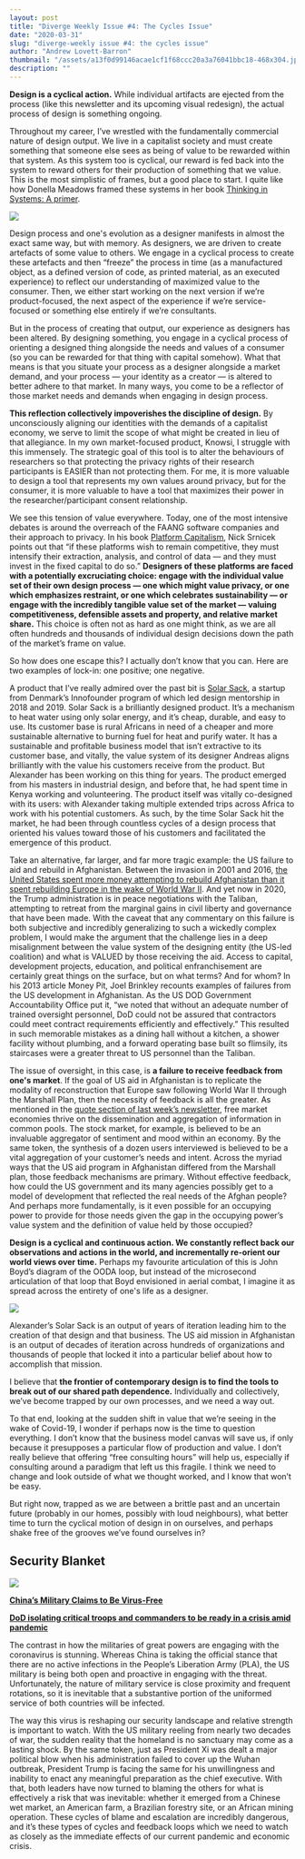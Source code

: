 ```yaml
---
layout: post
title: "Diverge Weekly Issue #4: The Cycles Issue"
date: "2020-03-31"
slug: "diverge-weekly issue #4: the cycles issue"
author: "Andrew Lovett-Barron"
thumbnail: "/assets/a13f0d99146acae1cf1f68ccc20a3a76041bbc18-468x304.jpg"
description: ""
---
```


**Design is a cyclical action.** While individual artifacts are ejected from the process (like this newsletter and its upcoming visual redesign), the actual process of design is something ongoing.

Throughout my career, I’ve wrestled with the fundamentally commercial nature of design output. We live in a capitalist society and must create something that someone else sees as being of value to be rewarded within that system. As this system too is cyclical, our reward is fed back into the system to reward others for their production of something that we value. This is the most simplistic of frames, but a good place to start. I quite like how Donella Meadows framed these systems in her book [Thinking in Systems: A primer](https://amzn.to/2UodGbs).

![](/assets/2120b125baf2e65bab37a1b50802354c3bcad103-1180x1224.png)

Design process and one's evolution as a designer manifests in almost the exact same way, but with memory. As designers, we are driven to create artefacts of some value to others. We engage in a cyclical process to create these artefacts and then “freeze” the process in time (as a manufactured object, as a defined version of code, as printed material, as an executed experience) to reflect our understanding of maximized value to the consumer. Then, we either start working on the next version if we’re product-focused, the next aspect of the experience if we’re service-focused or something else entirely if we’re consultants.

But in the process of creating that output, our experience as designers has been altered. By designing something, you engage in a cyclical process of orienting a designed thing alongside the needs and values of a consumer (so you can be rewarded for that thing with capital somehow). What that means is that you situate your process as a designer alongside a market demand, and your process — your identity as a creator — is altered to better adhere to that market. In many ways, you come to be a reflector of those market needs and demands when engaging in design process.

**This reflection collectively impoverishes the discipline of design.** By unconsciously aligning our identities with the demands of a capitalist economy, we serve to limit the scope of what might be created in lieu of that allegiance. In my own market-focused product, Knowsi, I struggle with this immensely. The strategic goal of this tool is to alter the behaviours of researchers so that protecting the privacy rights of their research participants is EASIER than not protecting them. For me, it is more valuable to design a tool that represents my own values around privacy, but for the consumer, it is more valuable to have a tool that maximizes their power in the researcher/participant consent relationship.

We see this tension of value everywhere. Today, one of the most intensive debates is around the overreach of the FAANG software companies and their approach to privacy. In his book [Platform Capitalism](https://amzn.to/2wJ0Hbi), Nick Srnicek points out that “if these platforms wish to remain competitive, they must intensify their extraction, analysis, and control of data — and they must invest in the fixed capital to do so.” **Designers of these platforms are faced with a potentially excruciating choice: engage with the individual value set of their own design process — one which might value privacy, or one which emphasizes restraint, or one which celebrates sustainability — or engage with the incredibly tangible value set of the market — valuing competitiveness, defensible assets and property, and relative market share.** This choice is often not as hard as one might think, as we are all often hundreds and thousands of individual design decisions down the path of the market’s frame on value.

So how does one escape this? I actually don’t know that you can. Here are two examples of lock-in: one positive; one negative.

A product that I’ve really admired over the past bit is [Solar Sack](https://solarsack.com/), a startup from Denmark’s Innofounder program of which led design mentorship in 2018 and 2019. Solar Sack is a brilliantly designed product. It’s a mechanism to heat water using only solar energy, and it’s cheap, durable, and easy to use. Its customer base is rural Africans in need of a cheaper and more sustainable alternative to burning fuel for heat and purify water. It has a sustainable and profitable business model that isn’t extractive to its customer base, and vitally, the value system of its designer Andreas aligns brilliantly with the value his customers receive from the product. But Alexander has been working on this thing for years. The product emerged from his masters in industrial design, and before that, he had spent time in Kenya working and volunteering. The product itself was vitally co-designed with its users: with Alexander taking multiple extended trips across Africa to work with his potential customers. As such, by the time Solar Sack hit the market, he had been through countless cycles of a design process that oriented his values toward those of his customers and facilitated the emergence of this product.

Take an alternative, far larger, and far more tragic example: the US failure to aid and rebuild in Afghanistan. Between the invasion in 2001 and 2016, [the United States spent more money attempting to rebuild Afghanistan than it spent rebuilding Europe in the wake of World War II](https://www.vox.com/2016/2/26/11116874/afghanistan-failure). And yet now in 2020, the Trump administration is in peace negotiations with the Taliban, attempting to retreat from the marginal gains in civil liberty and governance that have been made. With the caveat that any commentary on this failure is both subjective and incredibly generalizing to such a wickedly complex problem, I would make the argument that the challenge lies in a deep misalignment between the value system of the designing entity (the US-led coalition) and what is VALUED by those receiving the aid. Access to capital, development projects, education, and political enfranchisement are certainly great things on the surface, but on what terms? And for whom? In his 2013 article Money Pit, Joel Brinkley recounts examples of failures from the US development in Afghanistan. As the US DOD Government Accountability Office put it, “we noted that without an adequate number of trained oversight personnel, DoD could not be assured that contractors could meet contract requirements efficiently and effectively.” This resulted in such memorable mistakes as a dining hall without a kitchen, a shower facility without plumbing, and a forward operating base built so flimsily, its staircases were a greater threat to US personnel than the Taliban.

The issue of oversight, in this case, is **a failure to receive feedback from one's market**. If the goal of US aid in Afghanistan is to replicate the modality of reconstruction that Europe saw following World War II through the Marshall Plan, then the necessity of feedback is all the greater. As mentioned in the [quote section of last week’s newsletter](https://divergeweekly.com/issue/3/), free market economies thrive on the dissemination and aggregation of information in common pools. The stock market, for example, is believed to be an invaluable aggregator of sentiment and mood within an economy. By the same token, the synthesis of a dozen users interviewed is believed to be a vital aggregation of your customer’s needs and intent. Across the myriad ways that the US aid program in Afghanistan differed from the Marshall plan, those feedback mechanisms are primary. Without effective feedback, how could the US government and its many agencies possibly get to a model of development that reflected the real needs of the Afghan people? And perhaps more fundamentally, is it even possible for an occupying power to provide for those needs given the gap in the occupying power’s value system and the definition of value held by those occupied?

**Design is a cyclical and continuous action. We constantly reflect back our observations and actions in the world, and incrementally re-orient our world views over time.** Perhaps my favourite articulation of this is John Boyd’s diagram of the OODA loop, but instead of the microsecond articulation of that loop that Boyd envisioned in aerial combat, I imagine it as spread across the entirety of one's life as a designer.  


![](/assets/10ec01ef440f42c2e43b2457ca7aab37405dcaf4-1180x482.png)

Alexander’s Solar Sack is an output of years of iteration leading him to the creation of that design and that business. The US aid mission in Afghanistan is an output of decades of iteration across hundreds of organizations and thousands of people that locked it into a particular belief about how to accomplish that mission.

I believe that **the frontier of contemporary design is to find the tools to break out of our shared path dependence.** Individually and collectively, we’ve become trapped by our own processes, and we need a way out.

To that end, looking at the sudden shift in value that we’re seeing in the wake of Covid-19, I wonder if perhaps now is the time to question everything. I don’t know that the business model canvas will save us, if only because it presupposes a particular flow of production and value. I don’t really believe that offering “free consulting hours” will help us, especially if consulting around a paradigm that left us this fragile. I think we need to change and look outside of what we thought worked, and I know that won’t be easy.

But right now, trapped as we are between a brittle past and an uncertain future (probably in our homes, possibly with loud neighbours), what better time to turn the cyclical motion of design in on ourselves, and perhaps shake free of the grooves we’ve found ourselves in?



## Security Blanket

![](/assets/1efd2b58f88b370d87681e6f706156bf515386f1-800x533.jpg)

[**China’s Military Claims to Be Virus-Free**](https://foreignpolicy.com/2020/03/20/pla-coronavirus-invasion-chinas-military-claims-to-be-virus-free/)

[**DoD isolating critical troops and commanders to be ready in a crisis amid pandemic**](https://edition.cnn.com/2020/03/30/politics/us-military-special-protection-measures-coronavirus/index.html)

The contrast in how the militaries of great powers are engaging with the coronavirus is stunning. Whereas China is taking the official stance that there are no active infections in the People’s Liberation Army (PLA), the US military is being both open and proactive in engaging with the threat. Unfortunately, the nature of military service is close proximity and frequent rotations, so it is inevitable that a substantive portion of the uniformed service of both countries will be infected.

The way this virus is reshaping our security landscape and relative strength is important to watch. With the US military reeling from nearly two decades of war, the sudden reality that the homeland is no sanctuary may come as a lasting shock. By the same token, just as President Xi was dealt a major political blow when his administration failed to cover up the Wuhan outbreak, President Trump is facing the same for his unwillingness and inability to enact any meaningful preparation as the chief executive. With that, both leaders have now turned to blaming the others for what is effectively a risk that was inevitable: whether it emerged from a Chinese wet market, an American farm, a Brazilian forestry site, or an African mining operation. These cycles of blame and escalation are incredibly dangerous, and it’s these types of cycles and feedback loops which we need to watch as closely as the immediate effects of our current pandemic and economic crisis.
